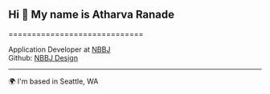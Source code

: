 ## Hi 👋 My name is Atharva Ranade
=============================

Application Developer at [NBBJ](http://www.nbbj.com/) <br />
Github: [NBBJ Design](https://github.com/nbbj-digital)

----------------------------------------------

🌍  I'm based in Seattle, WA
<!--
* 🚀  Current interests: energy modeling using machine learning, 3D Web-Apps, RhinoCompute
* 🧠  I'm learning Javascript (three.js)
* 🧠  I'm learning C#
* 🤝  Collaborating on AEC Projects
-->
<!--![Atharva's GitHub stats](https://github-readme-stats.vercel.app/api?username=atharvaranade4)

[![Top Langs](https://github-readme-stats.vercel.app/api/top-langs/?username=atharvaranade4&layout=compact)](https://github.com/atharvaranade4/github-readme-stats)
-->



<!--
**atharvaranade4/atharvaranade4** is a ✨ _special_ ✨ repository because its `README.md` (this file) appears on your GitHub profile.

Here are some ideas to get you started:

- 🔭 I’m currently working on ...
- 🌱 I’m currently learning ...
- 👯 I’m looking to collaborate on ...
- 🤔 I’m looking for help with ...
- 💬 Ask me about ...
- 📫 How to reach me: ...
- 😄 Pronouns: ...
- ⚡ Fun fact: ...
- 🖥️  See my portfolio at [My Portfolio](http://www.sachindabas.works/)
- ✉️  You can contact me at [aranade@nbbj.com](mailto:sdabas@andrew.cmu.edu)
-->
